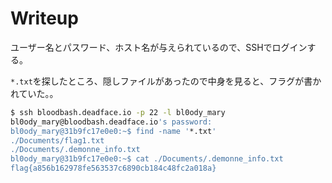 # Writeup

ユーザー名とパスワード、ホスト名が与えられているので、SSHでログインする。

`*.txt`を探したところ、隠しファイルがあったので中身を見ると、フラグが書かれていた。。

```bash
$ ssh bloodbash.deadface.io -p 22 -l bl0ody_mary
bl0ody_mary@bloodbash.deadface.io's password:
bl0ody_mary@31b9fc17e0e0:~$ find -name '*.txt'
./Documents/flag1.txt
./Documents/.demonne_info.txt
bl0ody_mary@31b9fc17e0e0:~$ cat ./Documents/.demonne_info.txt
flag{a856b162978fe563537c6890cb184c48fc2a018a}
```

<!-- flag{a856b162978fe563537c6890cb184c48fc2a018a} -->
